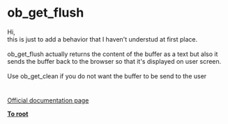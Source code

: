 # ob_get_flush




<div class="phpcode"><span class="html">
Hi,<br>this is just to add a behavior that I haven&apos;t understud at first place.<br><br>ob_get_flush actually returns the content of the buffer as a text but also it sends the buffer back to the browser so that it&apos;s displayed on user screen.<br><br>Use ob_get_clean if you do not want the buffer to be send to the user</span>
</div>
  

#

[Official documentation page](https://www.php.net/manual/en/function.ob-get-flush.php)

**[To root](/)**